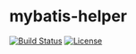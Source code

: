 # mybatis-helper
[![Build Status](http://img.shields.io/travis/willtong/mybatis-helper.svg?branch=master)](http://img.shields.io/travis/willtong/mybatis-helper.svg?branch=master)
[![License](https://img.shields.io/github/license/willtong/mybatis-helper.svg)](LICENSE)